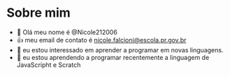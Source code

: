 # Sobre mim
- 👋 Olá meu nome é @Nicole212006
- 👍 meu email de contato é nicole.falcioni@escola.pr.gov.br
- 👀 eu estou interessado em aprender a programar em novas linguagens.
- 🌱 eu estou aprendendo a programar recentemente a linguagem de JavaScripht e Scratch
 


